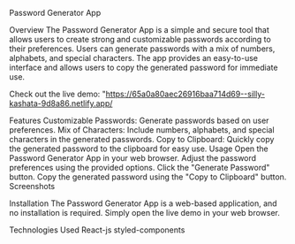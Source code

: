 Password Generator App

Overview
The Password Generator App is a simple and secure tool that allows users to create strong and customizable passwords according to their preferences. Users can generate passwords with a mix of numbers, alphabets, and special characters. The app provides an easy-to-use interface and allows users to copy the generated password for immediate use.

Check out the live demo: "https://65a0a80aec26916baa714d69--silly-kashata-9d8a86.netlify.app/

Features
Customizable Passwords: Generate passwords based on user preferences.
Mix of Characters: Include numbers, alphabets, and special characters in the generated passwords.
Copy to Clipboard: Quickly copy the generated password to the clipboard for easy use.
Usage
Open the Password Generator App in your web browser.
Adjust the password preferences using the provided options.
Click the "Generate Password" button.
Copy the generated password using the "Copy to Clipboard" button.
Screenshots

Installation
The Password Generator App is a web-based application, and no installation is required. Simply open the live demo in your web browser.

Technologies Used
React-js
styled-components
